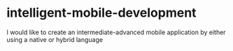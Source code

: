 # intelligent-mobile-development

I would like to create an intermediate-advanced mobile application by either using a native or hybrid language
